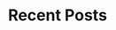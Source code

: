 ---
layout: home
title: "Recent Posts"
tags: [Jekyll, theme, responsive, blog, template]
image:
  feature: jeremy-header-image.png
---
